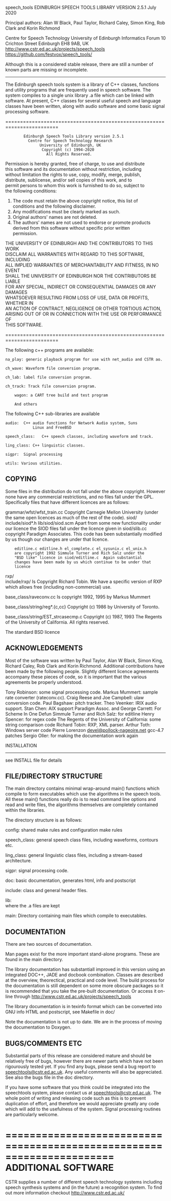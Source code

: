 speech_tools
                   EDINBURGH SPEECH TOOLS LIBRARY
                     VERSION 2.5.1 July 2020

Principal authors: Alan W Black, Paul Taylor, Richard Caley, 
                   Simon King, Rob Clark and Korin Richmond

Centre for Speech Technology
University of Edinburgh
Informatics Forum
10 Crichton Street 
Edinburgh EH8 9AB, UK
http://www.cstr.ed.ac.uk/projects/speech_tools
https://github.com/festvox/speech_tools/

Although this is a considered stable release, there are still a number
of known parts are missing or incomplete.

------------------------------------------------------------------------

The Edinburgh speech tools system is a library of C++ classes, functions
and utility programs that are frequently used in speech software. The
system compiles to a single unix library .a file which can be linked
with software. At present, C++ classes for several useful speech and
language classes have been written, along with audio software and some
basic signal processing software.

========================================================================


            Edinburgh Speech Tools Library version 2.5.1
              Centre for Speech Technology Research                
                   University of Edinburgh, UK                     
                    Copyright (c) 1994-2020
                      All Rights Reserved.                         
                                                                   
Permission is hereby granted, free of charge, to use and distribute  
this software and its documentation without restriction, including   
without limitation the rights to use, copy, modify, merge, publish,  
distribute, sublicense, and/or sell copies of this work, and to      
permit persons to whom this work is furnished to do so, subject to   
the following conditions:                                            
 1. The code must retain the above copyright notice, this list of    
    conditions and the following disclaimer.                         
 2. Any modifications must be clearly marked as such.                
 3. Original authors' names are not deleted.                         
 4. The authors' names are not used to endorse or promote products   
    derived from this software without specific prior written        
    permission.                                                      
                                                                     
THE UNIVERSITY OF EDINBURGH AND THE CONTRIBUTORS TO THIS WORK        
DISCLAIM ALL WARRANTIES WITH REGARD TO THIS SOFTWARE, INCLUDING      
ALL IMPLIED WARRANTIES OF MERCHANTABILITY AND FITNESS, IN NO EVENT   
SHALL THE UNIVERSITY OF EDINBURGH NOR THE CONTRIBUTORS BE LIABLE     
FOR ANY SPECIAL, INDIRECT OR CONSEQUENTIAL DAMAGES OR ANY DAMAGES    
WHATSOEVER RESULTING FROM LOSS OF USE, DATA OR PROFITS, WHETHER IN   
AN ACTION OF CONTRACT, NEGLIGENCE OR OTHER TORTIOUS ACTION,          
ARISING OUT OF OR IN CONNECTION WITH THE USE OR PERFORMANCE OF       
THIS SOFTWARE.                                                       

========================================================================

The following c++ programs are available:

	na_play: generic playback program for use with net_audio and CSTR ao.

	ch_wave: Waveform file conversion program.

	ch_lab: label file conversion program.

	ch_track: Track file conversion program.

        wagon: a CART tree build and test program

        And others

The following C++ sub-libraries are available

	audio:	C++ audio functions for Network Audio system, Suns
                Linux and FreeBSD

	speech_class:	C++ speech classes, including waveform and track.

	ling_class:	C++ linguistic classes.
	
	sigpr:	Signal processing

	utils: Various utilities.	


COPYING
------------------------------------------------------------------------

Some files in the distribution do not fall under the above copyright.
However none have any commercial restrictions, and no files fall under
the GPL.  Specifically files that have different licences are as
follows:

grammar/wfst/wfst_train.cc
        Copyright Carnegie Mellon University (under the same
        open licences as much of the rest of the code).
siod/ 
include/siod*.h
lib/siod/siod.scm
        Apart from some new functionality under our licence the SIOD
        files fall under the licence given in siod/slib.cc copyright
        Paradigm Associates.  This code has been substantially modified
        by us though our changes are under that licence.

        editline.c editline.h el_complete.c el_sysunix.c el_unix.h
        are copyright 1992 Simmule Turner and Rich Salz under the
        "BSD like" licence in siod/editline.c  Again substantial 
        changes have been made by us which continue to be under that
        licence

rxp/    
include/rxp/
        Is Copyright Richard Tobin.  We have a specific version of RXP
        which allows free (including non-commercial) use.

base_class/raveconv.cc
        Is copyright 1992, 1995 by Markus Mummert

base_class/string/reg*.{c,cc}
        Copyright (c) 1986 by University of Toronto.

base_class/string/EST_strcasecmp.c
   Copyright (c) 1987, 1993
 	The Regents of the University of California.  All rights reserved.

   The standard BSD licence


ACKNOWLEDGEMENTS
------------------------------------------------------------------------

Most of the software was written by Paul Taylor, Alan W Black, Simon
King, Richard Caley, Rob Clark and Korin Richmond. Additional
contributions have been made by the following people.  Slightly
different licence agreements accompany these pieces of code, so it is
important that the various agreements be properly understood.

Tony Robinson: some signal processing code.
Markus Mummert: sample rate converter (rateconv.cc).
Craig Reese and Joe Campbell: ulaw conversion code.
Paul Bagshaw: pitch tracker.
Theo Veenker: IRIX audio support.
Stan Chen: AIX support
Paradigm Assoc. and George Carrett: For Scheme In One Defun
Simmule Turner and Rich Salz: for editline
Henry Spencer: for regex code
The Regents of the University of California: some string comparison code
Richard Tobin: RXP, XML parser.
Arthur Toth: Windows server code
Pierre Lorenzon <devel@pollock-nageoire.net> gcc-4.7 patches
Sergio Oller: for making the documentation work again

INSTALLATION
************

see INSTALL file for details

FILE/DIRECTORY STRUCTURE
------------------------------------------------------------------------

The main directory contains minimal wrap-around main() functions
which compile to form executables which use the algorithms in the
speech tools. All these main() functions really do is to read
command line options and read and write files, the algorithms
themselves are completely contained within the libraries.

The directory structure is as follows:

config: 
        shared make rules and configuration make rules

speech_class:
	general speech class files, including waveforms, contours etc.

ling_class:
	general linguistic class files, including a stream-based architecture.

sigpr:
	signal processing code.

doc:
	basic documentation, generates html, info and postscript

include:
	class and general header files.

lib:	
	where the .a files are kept

main:
	Directory containing main files which compile to executables.


DOCUMENTATION
------------------------------------------------------------------------

There are two sources of documentation.

Man pages exist for the more important stand-alone programs. These are
found in the main directory.

The library documentation has substantiall improved in this version
using an integrated DOC++, JADE and docbook combination. Classes are
described at the overview, theorectical, practical and code level.
The build process for the documentation is still dependent on some
more obscure packages so it is recommended that you take the
pre-built documentation.  Or access it on-line through
   http://www.cstr.ed.ac.uk/projects/speech_tools

The library documentation is in texinfo format which can be converted
into GNU info HTML and postscript, see Makefile in doc/

Note the documentation is not up to date. We are in the process of moving the documentation to Doxygen.

BUGS/COMMENTS ETC
------------------------------------------------------------------------

Substantial parts of this release are considered mature and should be
relatively free of bugs, however there are newer parts which have not
been rigourously tested yet.  If you find any bugs, please send a bug
report to speechtools@cstr.ed.ac.uk. Any useful comments will also be
appreciated. See also the bugs file in the doc directory.

If you have some software that you think could be integrated into the
speechtools system, please contact us at
speechtools@cstr.ed.ac.uk. The whole point of writing and releasing
code such as this is to prevent duplication of effort, and therefore
we would appreciate greatly any code which will add to the usefulness
of the system. Signal processing routines are particularly welcome.


======================================================================
ADDITIONAL SOFTWARE
======================================================================

CSTR supplies a number of different speech technology systems
including speech synthesis systems and (in the future) a recognition
system.  To find out more information checkout http://www.cstr.ed.ac.uk/










